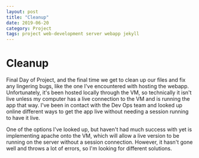 ```yaml
---
layout: post
title: "Cleanup"
date: 2019-06-20
category: Project
tags: project web-development server webapp jekyll
---
```


# Cleanup

Final Day of Project, and the final time we get to clean up our files and fix any lingering bugs, like the one I've encountered with
hosting the webapp. Unfortunately, it's been hosted locally through the VM, so technically it isn't live unless my computer has a live
connection to the VM and is running the app that way. I've been in contact with the Dev Ops team and looked up online different ways to get
the app live without needing a session running to have it live.

One of the options I've looked up, but haven't had much success with yet is implementing apache onto the VM, which will allow a live version
to be running on the server without a session connection. However, it hasn't gone well and throws a lot of errors, so I'm looking for different
solutions.

